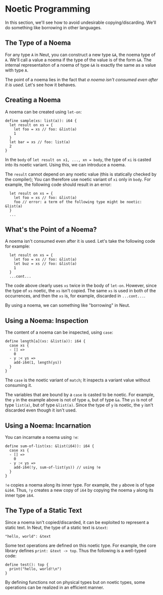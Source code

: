 # Noetic Programming

In this section, we'll see how to avoid undesirable copying/discarding. We'll do something like borrowing in other languages.

## The Type of a Noema

For any type `A` in Neut, you can construct a new type `&A`, the noema type of `A`. We'll call a value a noema if the type of the value is of the form `&A`. The internal representaiton of a noema of type `&A` is exactly the same as a value with type `A`.

The point of a noema lies in the fact that *a noema isn't consumed even after it is used*. Let's see how it behaves.

## Creating a Noema

A noema can be created using `let-on`:

```neut
define sample(xs: list(a)): i64 {
  let result on xs = {
    let foo = xs // foo: &list(a)
    1
  }
  let bar = xs // foo: list(a)
  2
}
```

In the `body` of `let result on x1, ..., xn = body`, the type of `xi` is casted into its noetic variant. Using this, we can introduce a noema.

The `result` cannot depend on any noetic value (this is statically checked by the compiler); You can therefore use noetic variant of `xi` only in `body`. For example, the following code should result in an error:

```neut
  let result on xs = {
    let foo = xs // foo: &list(a)
    foo // error: a term of the following type might be noetic: &list(a)
  }
  ...
```

## What's the Point of a Noema?

A noema isn't consumed even after it is used. Let's take the following code for example:

```neut
  let result on xs = {
    let foo = xs // foo: &list(a)
    let buz = xs // foo: &list(a)
    1
  }
  ...cont...
```

The code above clearly uses `xs` twice in the body of `let-on`. However, since the type of `xs` noetic, the `xs` isn't copied. The same `xs` is used in both of the occurrences, and then the `xs` is, for example, discarded in `...cont...`.

By using a noema, we can something like "borrowing" in Neut.

## Using a Noema: Inspection

The content of a noema can be inspected, using `case`:

```neut
define length[a](xs: &list(a)): i64 {
  case xs {
  - [] =>
    0
  - y :< ys =>
    add-i64(1, length(ys))
  }
}
```

The `case` is the noetic variant of `match`; It inspects a variant value without consuming it.

The variables that are bound by a `case` is casted to be noetic. For example, the `y` in the example above is not of type `a`, but of type `&a`. The `ys` is not of type `list(a)`, but of type `&list(a)`. Since the type of `y` is noetic, the `y` isn't discarded even though it isn't used.

## Using a Noema: Incarnation

You can incarnate a noema using `!e`:

```neut
define sum-of-list(xs: &list(i64)): i64 {
  case xs {
  - [] =>
    0
  - y :< ys =>
    add-i64(!y, sum-of-list(ys)) // using !e
  }
}
```

`!e` copies a noema along its inner type. For example, the `y` above is of type `&i64`. Thus, `!y` creates a new copy of `i64` by copying the noema `y` along its inner type `i64`.

## The Type of a Static Text

Since a noema isn't copied/discarded, it can be exploited to represent a static text. In Neut, the type of a static text is `&text`:

```neut
"hello, world": &text
```

Some text operations are defined on this noetic type. For example, the core library defines `print: &text -> top`. Thus the following is a well-typed code:

```neut
define test(): top {
  print("hello, world!\n")
}
```

By defining functions not on physical types but on noetic types, some operations can be realized in an efficient manner.

